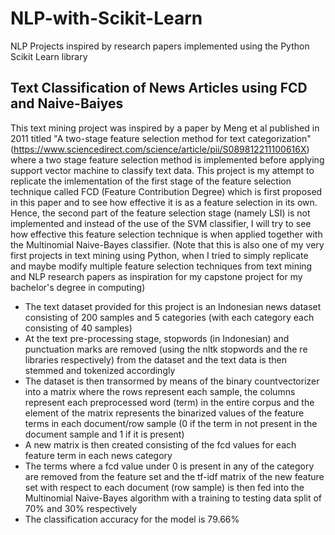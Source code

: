 # NLP-with-Scikit-Learn
NLP Projects inspired by research papers implemented using the Python Scikit Learn library

## Text Classification of News Articles using FCD and Naive-Baiyes
This text mining project was inspired by a paper by Meng et al published in 2011 titled "A two-stage feature selection method for text categorization" (https://www.sciencedirect.com/science/article/pii/S089812211100616X) where a two stage feature selection method is implemented before applying support vector machine to classify text data. This project is my attempt to replicate the imlementation of the first stage of the feature selection technique called FCD (Feature Contribution Degree) which is first proposed in this paper and to see how effective it is as a feature selection in its own. Hence, the second part of the feature selection stage (namely LSI) is not implemented and instead of the use of the SVM classifier, I will try to see how effective this feature selection technique is when applied together with the Multinomial Naive-Bayes classifier. (Note that this is also one of my very first projects in text mining using Python, when I tried to simply replicate and  maybe modify multiple feature selection techniques from text mining and NLP research papers as inspiration for my capstone project for my bachelor's degree in computing) 
* The text dataset provided for this project is an Indonesian news dataset consisting of 200 samples and 5 categories (with each category each consisting of 40 samples)
* At the text pre-processing stage, stopwords (in Indonesian) and punctuation marks are removed (using the nltk stopwords and the re libraries respectively) from the dataset and the text data is then stemmed and tokenized accordingly
* The dataset is then transormed by means of the binary countvectorizer into a matrix where the rows represent each sample, the columns represent each preprocessed word (term) in the entire corpus and the element of the matrix represents the binarized values of the feature terms in each document/row sample (0 if the term in not present in the document sample and 1 if it is present)
* A new matrix is then created consisting of the fcd values for each feature term in each news category
* The terms where a fcd value under 0 is present in any of the category are removed from the feature set and the tf-idf matrix of the new feature set with respect to each document (row sample) is then fed into the Multinomial Naive-Bayes algorithm with a training to testing data split of 70% and 30% respectively
* The classification accuracy for the model is 79.66%
